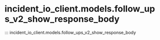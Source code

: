 # incident_io_client.models.follow_ups_v2_show_response_body

::: incident_io_client.models.follow_ups_v2_show_response_body